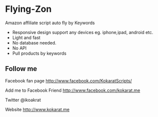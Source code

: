 Flying-Zon
==========

Amazon affiliate script auto fly by Keywords

- Responsive design support any devices eg. iphone,ipad, android etc.
- Light and fast
- No database needed.
- No API 
- Pull products by keywords


Follow me
---------
Facebook fan page
http://www.facebook.com/KokaratScripts/ 

Add me to Facebook Friend
http://www.facebook.com/kokarat.me

Twitter
@ikoakrat

Website 
http://www.kokarat.me

